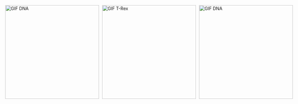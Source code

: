 <div style="display: flex; justify-content: center; align-items: center; gap: 10px;">
  <img src="https://i.giphy.com/media/v1.Y2lkPTc5MGI3NjExZjlvc3RoeHd1aHVoc3h6aGZvNDgyb3ZxNDE2ZHJiZmJvNGtuZmc5NCZlcD12MV9pbnRlcm5hbF9naWZfYnlfaWQmY3Q9cw/WmunPY9JAIwfobtjgs/giphy.gif" height="300" style="flex: 1;" alt="GIF DNA">
  <img src="https://i.giphy.com/media/v1.Y2lkPTc5MGI3NjExdWVzZTZzZTZnMTkwbTd5b3ZwbjBuZGVvY3d4Mm0wNG02b3QyZGxxMSZlcD12MV9pbnRlcm5hbF9naWZfYnlfaWQmY3Q9Zw/8UPLiVu0UNpeb6ndbv/giphy.gif" height="300" style="flex: 3;" alt="GIF T-Rex">
  <img src="https://i.giphy.com/media/v1.Y2lkPTc5MGI3NjExZjlvc3RoeHd1aHVoc3h6aGZvNDgyb3ZxNDE2ZHJiZmJvNGtuZmc5NCZlcD12MV9pbnRlcm5hbF9naWZfYnlfaWQmY3Q9cw/WmunPY9JAIwfobtjgs/giphy.gif" height="300" style="flex: 1;" alt="GIF DNA">
</div>






